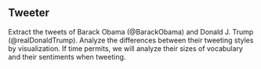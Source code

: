 ## Tweeter

Extract the tweets of Barack Obama (@BarackObama) and Donald J. Trump (@realDonaldTrump). Analyze the differences between their tweeting styles by visualization. If time permits, we will analyze their sizes of vocabulary and their sentiments when tweeting.
